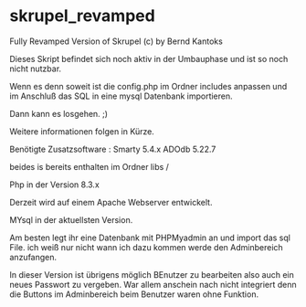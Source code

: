 # skrupel_revamped
Fully Revamped Version of Skrupel (c) by Bernd Kantoks


Dieses Skript befindet sich noch aktiv in der Umbauphase und ist so noch nicht nutzbar.

Wenn es denn soweit ist die config.php im Ordner includes anpassen und im Anschluß das SQL in eine mysql Datenbank importieren.

Dann kann es losgehen. ;)

Weitere informationen folgen in Kürze.

Benötigte Zusatzsoftware :
Smarty 5.4.x
ADOdb 5.22.7 

beides is bereits enthalten im Ordner libs /

Php in der Version 8.3.x

Derzeit wird auf einem Apache Webserver entwickelt.  

MYsql in der aktuellsten Version.

Am besten legt ihr eine Datenbank mit PHPMyadmin an und import das sql File.
ich weiß nur nicht wann ich dazu kommen werde den Adminbereich anzufangen.

In dieser Version ist übrigens möglich BEnutzer zu bearbeiten also auch ein neues Passwort zu vergeben. War allem anschein nach nicht integriert denn die Buttons im Adminbereich beim Benutzer waren ohne Funktion.
